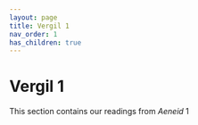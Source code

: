 ```yaml
---
layout: page
title: Vergil 1
nav_order: 1
has_children: true
---
```


# Vergil 1

This section contains our readings from *Aeneid* 1
